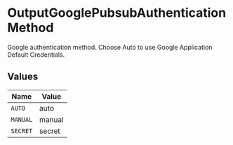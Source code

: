 # OutputGooglePubsubAuthenticationMethod

Google authentication method. Choose Auto to use Google Application Default Credentials.


## Values

| Name     | Value    |
| -------- | -------- |
| `AUTO`   | auto     |
| `MANUAL` | manual   |
| `SECRET` | secret   |